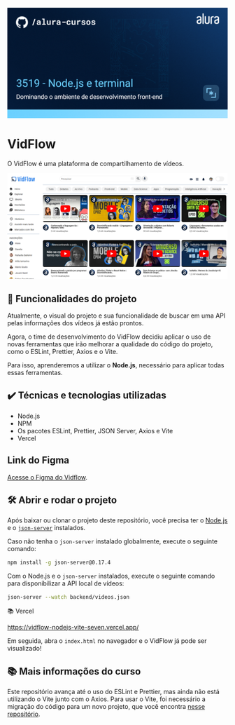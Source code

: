 ![Imagem de capa do curso. O título é "3519 - Node.js e terminal" e o subtítulo é "Dominando o ambiente de desenvolvimento front-end".](./img/thumb.png)

# VidFlow

O VidFlow é uma plataforma de compartilhamento de vídeos.

![Captura de tela do Vidflow.](./img/vidflow.png)

## 🔨 Funcionalidades do projeto

Atualmente, o visual do projeto e sua funcionalidade de buscar em uma API pelas informações dos vídeos já estão prontos.

Agora, o time de desenvolvimento do VidFlow decidiu aplicar o uso de novas ferramentas que irão melhorar a qualidade do código do projeto, como o ESLint, Prettier, Axios e o Vite.

Para isso, aprenderemos a utilizar o **Node.js**, necessário para aplicar todas essas ferramentas.

## ✔️ Técnicas e tecnologias utilizadas

- Node.js
- NPM
- Os pacotes ESLint, Prettier, JSON Server, Axios e Vite
- Vercel

## Link do Figma

[Acesse o Figma do Vidflow](https://www.figma.com/file/a0crwitCtGmNIQW0RVIs5H/VidFlow-%7C-Curso-Js---Consumindo-dados-de-uma-API?node-id=0%3A1&mode=dev).

## 🛠️ Abrir e rodar o projeto

Após baixar ou clonar o projeto deste repositório, você precisa ter o [Node.js](https://nodejs.org/) e o [`json-server`](https://www.npmjs.com/package/json-server) instalados.

Caso não tenha o `json-server` instalado globalmente, execute o seguinte comando:

```bash
npm install -g json-server@0.17.4
```

Com o Node.js e o `json-server` instalados, execute o seguinte comando para disponibilizar a API local de vídeos:

```bash
json-server --watch backend/videos.json
```

📚 Vercel

https://vidflow-nodejs-vite-seven.vercel.app/


Em seguida, abra o `index.html` no navegador e o VidFlow já pode ser visualizado!

## 📚 Mais informações do curso

Este repositório avança até o uso do ESLint e Prettier, mas ainda não está utilizando o Vite junto com o Axios. Para usar o Vite, foi necessário a migração do código para um novo projeto, que você encontra [nesse repositório](https://github.com/alura-cursos/3519-nodejs-vidflow-vite).
